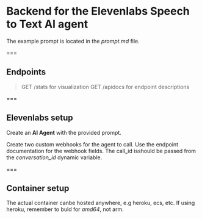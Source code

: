 # Backend for the Elevenlabs Speech to Text AI agent

The example prompt is located in the *prompt.md* file.

===

## Endpoints

> GET /stats for visualization
> GET /apidocs for endpoint descriptions

===

## Elevenlabs setup

Create an **AI Agent** with the provided prompt.

Create two custom webhooks for the agent to call.
Use the endpoint documentation for the webhook fields.
The call_id isshould be passed from the *conversation_id* dynamic variable.

===

## Container setup
The actual container canbe hosted anywhere, e.g heroku, ecs, etc.
If using heroku, remember to buld for *amd64*, not arm.
